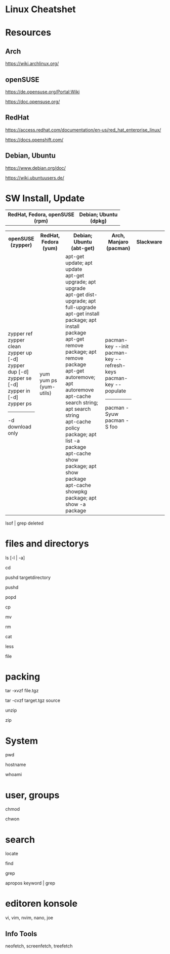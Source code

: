 # Linux Cheatshet

# Resources
## Arch

https://wiki.archlinux.org/

## openSUSE

https://de.opensuse.org/Portal:Wiki

https://doc.opensuse.org/

## RedHat
https://access.redhat.com/documentation/en-us/red_hat_enterprise_linux/

https://docs.openshift.com/

## Debian, Ubuntu

https://www.debian.org/doc/

https://wiki.ubuntuusers.de/


# SW Install, Update

<table>
<tr>
	<th align="center">RedHat, Fedora, openSUSE<br>(rpm)</th>
	<th align="center">Debian; Ubuntu<br>(dpkg)</th>
</tr>
</table>

<table>
<tr>
	<th align="center">openSUSE<br>(zypper)</th>
	<th align="center">RedHat, Fedora<br>(yum)</th>
	<th align="center">Debian; Ubuntu<br>(abt-get)</th>
	<th align="center">Arch, Manjaro<br>(pacman)</th>
	<th align="center">Slackware<br></th>
</tr>
<tr>
	<td>
		zypper ref<br>
		zypper clean<br>
		zypper up [-d]<br>
		zypper dup [-d]<br>
		zypper se [-d]<br>
		zypper in [-d]<br>
		zypper ps
		<hr>
		-d download only
	</td>
	<td>yum<br>
		yum ps (yum-utils)
	</td>
	<td>
		apt-get update; apt update<br>
		apt-get upgrade; apt upgrade<br>
		apt-get dist-upgrade; apt full-upgrade<br>
		apt-get install package; apt install package<br>
		apt-get remove package; apt remove package<br>
		apt-get autoremove; apt autoremove<br>
		apt-cache search string; apt search string<br>
		apt-cache policy package; apt list -a package<br>
		apt-cache show package; apt show package<br>
		apt-cache showpkg package; apt show -a package
	</td>
	<td>
			pacman-key --init<br>
			pacman-key --refresh-keys<br>
			pacman-key --populate<br>
			<hr>
			pacman -Syuw<br>
			pacman -S foo<br>
	</td>
</tr>
</table>

lsof | grep deleted

# files and directorys

ls [-l | -a]

cd

pushd targetdirectory

pushd

popd

cp

mv

rm

cat

less

file

# packing

tar -xvzf file.tgz

tar -cvzf target.tgz source

unzip

zip


# System

pwd

hostname

whoami

# user, groups

chmod

chwon



# search

locate

find

grep

apropos keyword | grep



# editoren konsole
vi, vim, nvim, nano, joe
## 


## Info Tools
neofetch, screenfetch, treefetch


